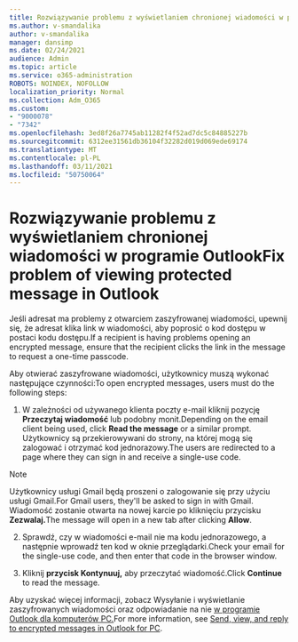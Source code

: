 ```yaml
---
title: Rozwiązywanie problemu z wyświetlaniem chronionej wiadomości w programie Outlook
ms.author: v-smandalika
author: v-smandalika
manager: dansimp
ms.date: 02/24/2021
audience: Admin
ms.topic: article
ms.service: o365-administration
ROBOTS: NOINDEX, NOFOLLOW
localization_priority: Normal
ms.collection: Adm_O365
ms.custom:
- "9000078"
- "7342"
ms.openlocfilehash: 3ed8f26a7745ab11282f4f52ad7dc5c84885227b
ms.sourcegitcommit: 6312ee31561db36104f32282d019d069ede69174
ms.translationtype: MT
ms.contentlocale: pl-PL
ms.lasthandoff: 03/11/2021
ms.locfileid: "50750064"
---
```

# <a name="fix-problem-of-viewing-protected-message-in-outlook"></a><span data-ttu-id="ce5b6-102">Rozwiązywanie problemu z wyświetlaniem chronionej wiadomości w programie Outlook</span><span class="sxs-lookup"><span data-stu-id="ce5b6-102">Fix problem of viewing protected message in Outlook</span></span>

<span data-ttu-id="ce5b6-103">Jeśli adresat ma problemy z otwarciem zaszyfrowanej wiadomości, upewnij się, że adresat klika link w wiadomości, aby poprosić o kod dostępu w postaci kodu dostępu.</span><span class="sxs-lookup"><span data-stu-id="ce5b6-103">If a recipient is having problems opening an encrypted message, ensure that the recipient clicks the link in the message to request a one-time passcode.</span></span>

<span data-ttu-id="ce5b6-104">Aby otwierać zaszyfrowane wiadomości, użytkownicy muszą wykonać następujące czynności:</span><span class="sxs-lookup"><span data-stu-id="ce5b6-104">To open encrypted messages, users must do the following steps:</span></span>

1. <span data-ttu-id="ce5b6-105">W zależności od używanego klienta poczty e-mail kliknij pozycję **Przeczytaj wiadomość** lub podobny monit.</span><span class="sxs-lookup"><span data-stu-id="ce5b6-105">Depending on the email client being used, click **Read the message** or a similar prompt.</span></span> <span data-ttu-id="ce5b6-106">Użytkownicy są przekierowywani do strony, na której mogą się zalogować i otrzymać kod jednorazowy.</span><span class="sxs-lookup"><span data-stu-id="ce5b6-106">The users are redirected to a page where they can sign in and receive a single-use code.</span></span>

> [!NOTE]
> <span data-ttu-id="ce5b6-107">Użytkownicy usługi Gmail będą proszeni o zalogowanie się przy użyciu usługi Gmail.</span><span class="sxs-lookup"><span data-stu-id="ce5b6-107">For Gmail users, they'll be asked to sign in with Gmail.</span></span> <span data-ttu-id="ce5b6-108">Wiadomość zostanie otwarta na nowej karcie po kliknięciu przycisku **Zezwalaj.**</span><span class="sxs-lookup"><span data-stu-id="ce5b6-108">The message will open in a new tab after clicking **Allow**.</span></span>

2. <span data-ttu-id="ce5b6-109">Sprawdź, czy w wiadomości e-mail nie ma kodu jednorazowego, a następnie wprowadź ten kod w oknie przeglądarki.</span><span class="sxs-lookup"><span data-stu-id="ce5b6-109">Check your email for the single-use code, and then enter that code in the browser window.</span></span>

3. <span data-ttu-id="ce5b6-110">Kliknij **przycisk Kontynuuj,** aby przeczytać wiadomość.</span><span class="sxs-lookup"><span data-stu-id="ce5b6-110">Click **Continue** to read the message.</span></span>

<span data-ttu-id="ce5b6-111">Aby uzyskać więcej informacji, zobacz Wysyłanie i wyświetlanie zaszyfrowanych wiadomości oraz odpowiadanie na nie [w programie Outlook dla komputerów PC.](https://support.microsoft.com/topic/send-view-and-reply-to-encrypted-messages-in-outlook-for-pc-eaa43495-9bbb-4fca-922a-df90dee51980)</span><span class="sxs-lookup"><span data-stu-id="ce5b6-111">For more information, see [Send, view, and reply to encrypted messages in Outlook for PC](https://support.microsoft.com/topic/send-view-and-reply-to-encrypted-messages-in-outlook-for-pc-eaa43495-9bbb-4fca-922a-df90dee51980).</span></span>


